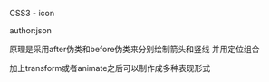 CSS3 - icon

author:json


原理是采用after伪类和before伪类来分别绘制箭头和竖线 并用定位组合

加上transform或者animate之后可以制作成多种表现形式